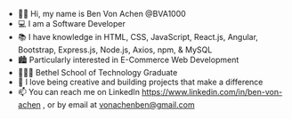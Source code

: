 - 👋🏻 Hi, my name is Ben Von Achen @BVA1000
- 💻 I am a Software Developer
- 📚 I have knowledge in HTML, CSS, JavaScript, React.js, Angular, Bootstrap, Express.js, Node.js, Axios, npm, & MySQL
- 🏙 Particularly interested in E-Commerce Web Development
- 👨🏻‍🎓 Bethel School of Technology Graduate
- 🎨 I love being creative and building projects that make a difference 
- 📫 You can reach me on LinkedIn https://www.linkedin.com/in/ben-von-achen , or by email at vonachenben@gmail.com

<!---
BVA1000/BVA1000 is a ✨ special ✨ repository because its `README.md` (this file) appears on your GitHub profile.
You can click the Preview link to take a look at your changes.
--->
